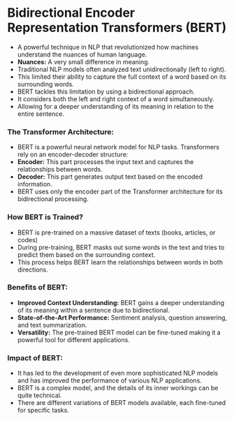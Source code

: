 # **Bidirectional Encoder Representation Transformers (BERT)** 

- A powerful technique in NLP that revolutionized how machines understand the nuances of human language. 
- **Nuances:** A very small difference in meaning.
- Traditional NLP models often analyzed text unidirectionally (left to right).
- This limited their ability to capture the full context of a word based on its surrounding words.
-  BERT tackles this limitation by using a bidirectional approach.
-  It considers both the left and right context of a word simultaneously.
-  Allowing for a deeper understanding of its meaning in relation to the entire sentence.

### **The Transformer Architecture:**

- BERT is a powerful neural network model for NLP tasks. Transformers rely on an encoder-decoder structure:
- **Encoder:** This part processes the input text and captures the relationships between words.
- **Decoder:** This part generates output text based on the encoded information.
- BERT uses only the encoder part of the Transformer architecture for its bidirectional processing.

### **How BERT is Trained?**
- BERT is pre-trained on a massive dataset of texts (books, articles, or codes)
- During pre-training, BERT masks out some words in the text and tries to predict them based on the surrounding context.
- This process helps BERT learn the relationships between words in both directions.

### **Benefits of BERT:**
- **Improved Context Understanding:** BERT gains a deeper understanding of its meaning within a sentence due to bidirectional.
- **State-of-the-Art Performance:** Sentiment analysis, question answering, and text summarization.
- **Versatility:** The pre-trained BERT model can be fine-tuned making it a powerful tool for different applications.

### **Impact of BERT:**

- It has led to the development of even more sophisticated NLP models and has improved the performance of various NLP applications.
- BERT is a complex model, and the details of its inner workings can be quite technical.
- There are different variations of BERT models available, each fine-tuned for specific tasks.
